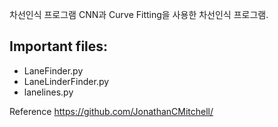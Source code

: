 차선인식 프로그램 
CNN과 Curve Fitting을 사용한 차선인식 프로그램.

## Important files:
* LaneFinder.py
* LaneLinderFinder.py
* lanelines.py

Reference
https://github.com/JonathanCMitchell/
